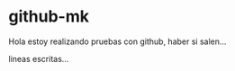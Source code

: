 github-mk
=========

Hola estoy realizando pruebas con github, haber si salen...

lineas escritas...